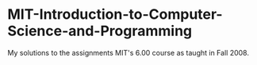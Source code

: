 # MIT-Introduction-to-Computer-Science-and-Programming
My solutions to the assignments MIT's 6.00 course as taught in Fall 2008. 
